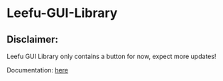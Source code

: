 # Leefu-GUI-Library

## Disclaimer:
Leefu GUI Library only contains a button for now, expect more updates!

Documentation: [here](https://blinx.gitbook.io/leefu-docs/)
